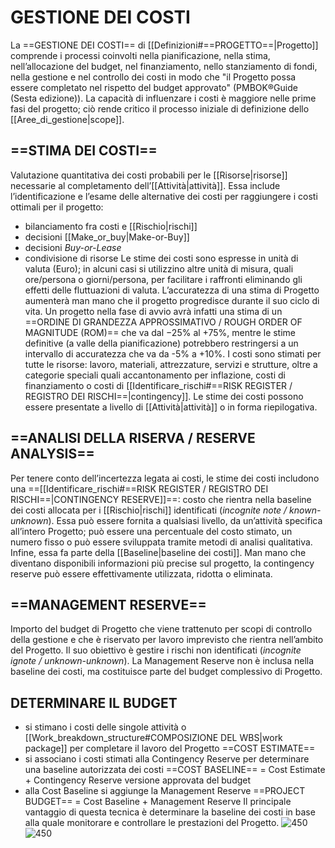 # GESTIONE DEI COSTI
La ==GESTIONE DEI COSTI== di [[Definizioni#==PROGETTO==|Progetto]] comprende i processi coinvolti nella pianificazione, nella stima, nell’allocazione del budget, nel finanziamento, nello stanziamento di fondi, nella gestione e nel controllo dei costi in modo che "il Progetto possa essere completato nel rispetto del budget approvato" (PMBOK®Guide (Sesta edizione)). La capacità di influenzare i costi è maggiore nelle prime fasi del progetto; ciò rende critico il processo iniziale di definizione dello [[Aree_di_gestione|scope]].

## ==STIMA DEI COSTI==
Valutazione quantitativa dei costi probabili per le [[Risorse|risorse]] necessarie al completamento dell’[[Attività|attività]]. Essa include l’identificazione e l’esame delle alternative dei costi per raggiungere i costi ottimali per il progetto:
- bilanciamento fra costi e [[Rischio|rischi]]
- decisioni [[Make_or_buy|Make-or-Buy]]
- decisioni _Buy-or-Lease_
- condivisione di risorse
Le stime dei costi sono espresse in unità di valuta (Euro); in alcuni casi si utilizzino altre unità di misura, quali ore/persona o giorni/persona, per facilitare i raffronti eliminando gli effetti delle fluttuazioni di valuta.
L’accuratezza di una stima di Progetto aumenterà man mano che il progetto progredisce durante il suo ciclo di vita. Un progetto nella fase di avvio avrà infatti una stima di un ==ORDINE DI GRANDEZZA APPROSSIMATIVO / ROUGH ORDER OF MAGNITUDE (ROM)==  che va dal −25% al +75%, mentre le stime definitive (a valle della pianificazione) potrebbero restringersi a un intervallo di accuratezza che va da -5% a +10%.
I costi sono stimati per tutte le risorse: lavoro, materiali, attrezzature, servizi e strutture, oltre a categorie speciali quali accantonamento per inflazione, costi di finanziamento o costi di [[Identificare_rischi#==RISK REGISTER / REGISTRO DEI RISCHI==|contingency]]. Le stime dei costi possono essere presentate a livello di [[Attività|attività]] o in forma riepilogativa.

## ==ANALISI DELLA RISERVA / RESERVE ANALYSIS==
Per tenere conto dell’incertezza legata ai costi, le stime dei costi includono una ==[[Identificare_rischi#==RISK REGISTER / REGISTRO DEI RISCHI==|CONTINGENCY RESERVE]]==: costo che rientra nella baseline dei costi allocata per i [[Rischio|rischi]] identificati (_incognite note / known-unknown_). Essa può essere fornita a qualsiasi livello, da un’attività specifica all’intero Progetto; può essere una percentuale del costo stimato, un numero fisso o può essere sviluppata tramite metodi di analisi qualitativa. Infine, essa fa parte della [[Baseline|baseline dei costi]]. Man mano che diventano disponibili informazioni più precise sul progetto, la contingency reserve può essere effettivamente utilizzata, ridotta o eliminata.

## ==MANAGEMENT RESERVE==
Importo del budget di Progetto che viene trattenuto per scopi di controllo della gestione e che è riservato per lavoro imprevisto che rientra nell’ambito del Progetto. Il suo obiettivo è gestire i rischi non identificati (_incognite ignote / unknown-unknown_). La Management Reserve non è inclusa nella baseline dei costi, ma costituisce parte del budget complessivo di Progetto.

## DETERMINARE IL BUDGET
- si stimano i costi delle singole attività o [[Work_breakdown_structure#COMPOSIZIONE DEL WBS|work package]] per completare il lavoro del Progetto
	==COST ESTIMATE==
- si associano i costi stimati alla Contingency Reserve per determinare una baseline autorizzata dei costi
	==COST BASELINE== = Cost Estimate + Contingency Reserve
	versione approvata del budget
- alla Cost Baseline si aggiunge la Management Reserve
	==PROJECT BUDGET== = Cost Baseline + Management Reserve
Il principale vantaggio di questa tecnica è determinare la baseline dei costi in base alla quale monitorare e controllare le prestazioni del Progetto.
![450](costi.png)
![450](curva_s.png)